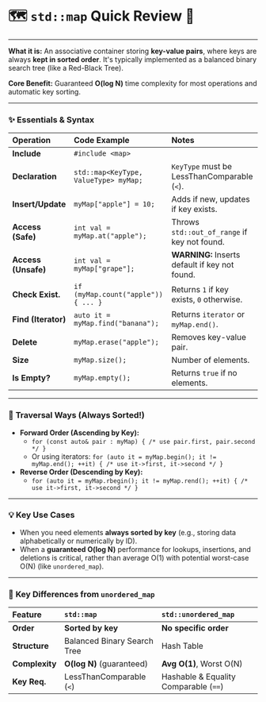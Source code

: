 # 🗺️ `std::map` Quick Review 🚀

---

**What it is:** An associative container storing **key-value pairs**, where keys are always **kept in sorted order**. It's typically implemented as a balanced binary search tree (like a Red-Black Tree).

**Core Benefit:** Guaranteed **O(log N)** time complexity for most operations and automatic key sorting.

---

### ✨ **Essentials & Syntax**

| Operation          | Code Example                                         | Notes                                     |
| :----------------- | :--------------------------------------------------- | :---------------------------------------- |
| **Include** | `#include <map>`                                   |                                           |
| **Declaration** | `std::map<KeyType, ValueType> myMap;`                | `KeyType` must be LessThanComparable (`<`). |
| **Insert/Update** | `myMap["apple"] = 10;`                               | Adds if new, updates if key exists.       |
| **Access (Safe)** | `int val = myMap.at("apple");`                      | Throws `std::out_of_range` if key not found. |
| **Access (Unsafe)**| `int val = myMap["grape"];`                        | **WARNING:** Inserts default if key not found. |
| **Check Exist.** | `if (myMap.count("apple")) { ... }`                 | Returns `1` if key exists, `0` otherwise. |
| **Find (Iterator)**| `auto it = myMap.find("banana");`                 | Returns `iterator` or `myMap.end()`.    |
| **Delete** | `myMap.erase("apple");`                             | Removes key-value pair.                   |
| **Size** | `myMap.size();`                                      | Number of elements.                       |
| **Is Empty?** | `myMap.empty();`                                     | Returns `true` if no elements.            |

---

### 🚶 **Traversal Ways (Always Sorted!)**

* **Forward Order (Ascending by Key):**
    * `for (const auto& pair : myMap) { /* use pair.first, pair.second */ }`
    * Or using iterators: `for (auto it = myMap.begin(); it != myMap.end(); ++it) { /* use it->first, it->second */ }`
* **Reverse Order (Descending by Key):**
    * `for (auto it = myMap.rbegin(); it != myMap.rend(); ++it) { /* use it->first, it->second */ }`

---

### 💡 **Key Use Cases**

* When you need elements **always sorted by key** (e.g., storing data alphabetically or numerically by ID).
* When a **guaranteed O(log N)** performance for lookups, insertions, and deletions is critical, rather than average O(1) with potential worst-case O(N) (like `unordered_map`).

---

### 🧠 **Key Differences from `unordered_map`**

| Feature      | `std::map`                  | `std::unordered_map`        |
| :----------- | :-------------------------- | :-------------------------- |
| **Order** | **Sorted by key** | **No specific order** |
| **Structure**| Balanced Binary Search Tree | Hash Table                  |
| **Complexity**| **O(log N)** (guaranteed)   | **Avg O(1)**, Worst O(N) |
| **Key Req.** | LessThanComparable (`<`)    | Hashable & Equality Comparable (`==`) |
